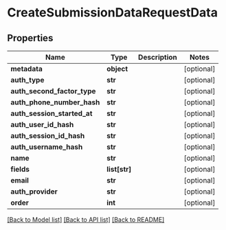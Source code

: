 # CreateSubmissionDataRequestData

## Properties
Name | Type | Description | Notes
------------ | ------------- | ------------- | -------------
**metadata** | **object** |  | [optional] 
**auth_type** | **str** |  | [optional] 
**auth_second_factor_type** | **str** |  | [optional] 
**auth_phone_number_hash** | **str** |  | [optional] 
**auth_session_started_at** | **str** |  | [optional] 
**auth_user_id_hash** | **str** |  | [optional] 
**auth_session_id_hash** | **str** |  | [optional] 
**auth_username_hash** | **str** |  | [optional] 
**name** | **str** |  | [optional] 
**fields** | **list[str]** |  | [optional] 
**email** | **str** |  | [optional] 
**auth_provider** | **str** |  | [optional] 
**order** | **int** |  | [optional] 

[[Back to Model list]](../README.md#documentation-for-models) [[Back to API list]](../README.md#documentation-for-api-endpoints) [[Back to README]](../README.md)


